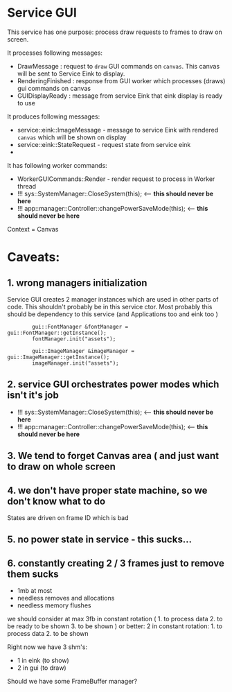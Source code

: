Service GUI
===========


This service has one purpose: process draw requests to frames to draw on screen.

It processes following messages:
- DrawMessage : request to `draw` GUI commands on `canvas`. This canvas will be sent to Service Eink to display.
- RenderingFinished : response from GUI worker which processes (draws) gui commands on canvas
- GUIDisplayReady : message from service Eink that eink display is ready to use

It produces following messages:
- service::eink::ImageMessage - message to service Eink with rendered `canvas` which will be shown on display
- service::eink::StateRequest - request state from service eink
- 

It has following worker commands:
- WorkerGUICommands::Render - render request to process in Worker thread
- !!! sys::SystemManager::CloseSystem(this);                <-- **this should never be here**
- !!! app::manager::Controller::changePowerSaveMode(this);  <-- **this should never be here**


Context = Canvas

# Caveats:

## 1. wrong managers initialization

Service GUI creates 2 manager instances which are used in other parts of code. This shouldn't probably be in this service ctor.
Most probably this should be dependency to this service (and Applications too and eink too ) 

```
        gui::FontManager &fontManager = gui::FontManager::getInstance();
        fontManager.init("assets");

        gui::ImageManager &imageManager = gui::ImageManager::getInstance();
        imageManager.init("assets");
```

## 2. service GUI orchestrates power modes which isn't it's job

- !!! sys::SystemManager::CloseSystem(this);                <-- **this should never be here**
- !!! app::manager::Controller::changePowerSaveMode(this);  <-- **this should never be here**

## 3. We tend to forget Canvas area ( and just want to draw on whole screen

## 4. we don't have proper state machine, so we don't know what to do

States are driven on frame ID which is bad


## 5. no power state in service - this sucks...

## 6. constantly creating 2 / 3 frames just to remove them sucks

- 1mb at most 
- needless removes and allocations
- needless memory flushes

we should consider at max 3fb in constant rotation ( 1. to process data 2. to be ready to be shown 3. to be shown ) 
or better: 2 in constant rotation: 1. to process data 2. to be shown

Right now we have 3 shm's:
- 1 in eink (to show)
- 2 in gui  (to draw)

Should we have some FrameBuffer manager?
